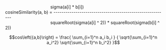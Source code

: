 ``` ```  
                                     sigma(a[i] * b[i])  
cosineSimilarity(a, b) = ---------------------------------------------------------  
                                     squareRoot(sigma(a[i] ^ 2)) * squareRoot(sigma(b[i] ^ 2))  
  
```math
cos\left({a,b}\right) = \frac{ \sum_{i=1}^n a_i b_i } { \sqrt{\sum_{i=1}^n a_i^2} \sqrt{\sum_{i=1}^n b_i^2} }
```
